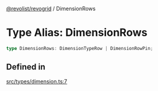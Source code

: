 [@revolist/revogrid](README.md) / DimensionRows

# Type Alias: DimensionRows

```ts
type DimensionRows: DimensionTypeRow | DimensionRowPin;
```

## Defined in

[src/types/dimension.ts:7](https://github.com/revolist/revogrid/blob/25ca3c23eae2ed21be1e6ef1fe2d086a3aef0cb1/src/types/dimension.ts#L7)
